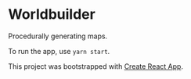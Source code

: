 # Worldbuilder
Procedurally generating maps.

To run the app, use `yarn start`.

This project was bootstrapped with [Create React App](https://github.com/facebook/create-react-app).

